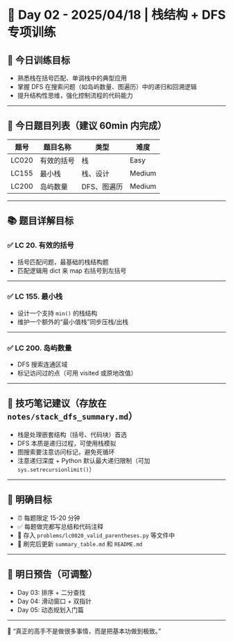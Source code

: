 # 📅 Day 02 - 2025/04/18 | 栈结构 + DFS 专项训练

## 🎯 今日训练目标

- 熟悉栈在括号匹配、单调栈中的典型应用
- 掌握 DFS 在搜索问题（如岛屿数量、图遍历）中的递归和回溯逻辑
- 提升结构性思维，强化控制流程的代码能力

---

## 📘 今日题目列表（建议 60min 内完成）

| 题号 | 题目名称              | 类型           | 难度  |
|------|------------------------|----------------|--------|
| LC020 | 有效的括号           | 栈             | Easy   |
| LC155 | 最小栈               | 栈、设计       | Medium |
| LC200 | 岛屿数量             | DFS、图遍历    | Medium |

---

## 📚 题目详解目标

### ✅ LC 20. 有效的括号
- 括号匹配问题，最基础的栈结构题
- 匹配逻辑用 dict 来 map 右括号到左括号

---

### ✅ LC 155. 最小栈
- 设计一个支持 `min()` 的栈结构
- 维护一个额外的“最小值栈”同步压栈/出栈

---

### ✅ LC 200. 岛屿数量
- DFS 搜索连通区域
- 标记访问过的点（可用 visited 或原地改值）

---

## 🧠 技巧笔记建议（存放在 `notes/stack_dfs_summary.md`）

- 栈是处理嵌套结构（括号、代码块）首选
- DFS 本质是递归过程，可使用栈模拟
- 图搜索要注意访问标记，避免死循环
- 注意递归深度 + Python 默认最大递归限制（可加 `sys.setrecursionlimit()`）

---

## 🏁 明确目标

- ⏰ 每题限定 15-20 分钟
- ✅ 每题做完都写总结和代码注释
- 📁 存入 `problems/lc0020_valid_parentheses.py` 等文件中
- 💾 刷完后更新 `summary_table.md` 和 `README.md`

---

## 💬 明日预告（可调整）

- Day 03: 排序 + 二分查找
- Day 04: 滑动窗口 + 双指针
- Day 05: 动态规划入门篇

---

📢 “真正的高手不是做很多事情，而是把基本功做到极致。”

